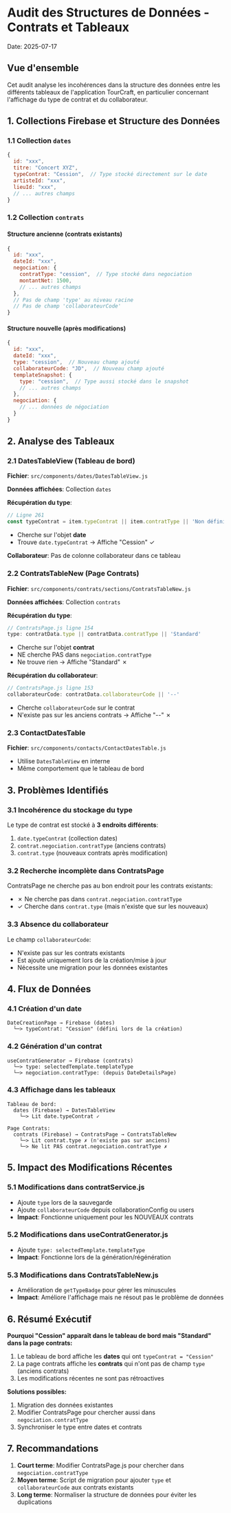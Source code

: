 # Audit des Structures de Données - Contrats et Tableaux

Date: 2025-07-17

## Vue d'ensemble

Cet audit analyse les incohérences dans la structure des données entre les différents tableaux de l'application TourCraft, en particulier concernant l'affichage du type de contrat et du collaborateur.

## 1. Collections Firebase et Structure des Données

### 1.1 Collection `dates`

```javascript
{
  id: "xxx",
  titre: "Concert XYZ",
  typeContrat: "Cession",  // Type stocké directement sur le date
  artisteId: "xxx",
  lieuId: "xxx",
  // ... autres champs
}
```

### 1.2 Collection `contrats`

#### Structure ancienne (contrats existants)
```javascript
{
  id: "xxx",
  dateId: "xxx",
  negociation: {
    contratType: "cession",  // Type stocké dans negociation
    montantNet: 1500,
    // ... autres champs
  },
  // Pas de champ 'type' au niveau racine
  // Pas de champ 'collaborateurCode'
}
```

#### Structure nouvelle (après modifications)
```javascript
{
  id: "xxx",
  dateId: "xxx",
  type: "cession",  // Nouveau champ ajouté
  collaborateurCode: "JD",  // Nouveau champ ajouté
  templateSnapshot: {
    type: "cession",  // Type aussi stocké dans le snapshot
    // ... autres champs
  },
  negociation: {
    // ... données de négociation
  }
}
```

## 2. Analyse des Tableaux

### 2.1 DatesTableView (Tableau de bord)

**Fichier**: `src/components/dates/DatesTableView.js`

**Données affichées**: Collection `dates`

**Récupération du type**:
```javascript
// Ligne 261
const typeContrat = item.typeContrat || item.contratType || 'Non défini';
```
- Cherche sur l'objet **date**
- Trouve `date.typeContrat` → Affiche "Cession" ✓

**Collaborateur**: Pas de colonne collaborateur dans ce tableau

### 2.2 ContratsTableNew (Page Contrats)

**Fichier**: `src/components/contrats/sections/ContratsTableNew.js`

**Données affichées**: Collection `contrats`

**Récupération du type**:
```javascript
// ContratsPage.js ligne 154
type: contratData.type || contratData.contratType || 'Standard'
```
- Cherche sur l'objet **contrat**
- NE cherche PAS dans `negociation.contratType`
- Ne trouve rien → Affiche "Standard" ✗

**Récupération du collaborateur**:
```javascript
// ContratsPage.js ligne 153
collaborateurCode: contratData.collaborateurCode || '--'
```
- Cherche `collaborateurCode` sur le contrat
- N'existe pas sur les anciens contrats → Affiche "--" ✗

### 2.3 ContactDatesTable

**Fichier**: `src/components/contacts/ContactDatesTable.js`

- Utilise `DatesTableView` en interne
- Même comportement que le tableau de bord

## 3. Problèmes Identifiés

### 3.1 Incohérence du stockage du type

Le type de contrat est stocké à **3 endroits différents**:
1. `date.typeContrat` (collection dates)
2. `contrat.negociation.contratType` (anciens contrats)
3. `contrat.type` (nouveaux contrats après modification)

### 3.2 Recherche incomplète dans ContratsPage

ContratsPage ne cherche pas au bon endroit pour les contrats existants:
- ✗ Ne cherche pas dans `contrat.negociation.contratType`
- ✓ Cherche dans `contrat.type` (mais n'existe que sur les nouveaux)

### 3.3 Absence du collaborateur

Le champ `collaborateurCode`:
- N'existe pas sur les contrats existants
- Est ajouté uniquement lors de la création/mise à jour
- Nécessite une migration pour les données existantes

## 4. Flux de Données

### 4.1 Création d'un date
```
DateCreationPage → Firebase (dates) 
  └─> typeContrat: "Cession" (défini lors de la création)
```

### 4.2 Génération d'un contrat
```
useContratGenerator → Firebase (contrats)
  └─> type: selectedTemplate.templateType
  └─> negociation.contratType: (depuis DateDetailsPage)
```

### 4.3 Affichage dans les tableaux
```
Tableau de bord:
  dates (Firebase) → DatesTableView
    └─> Lit date.typeContrat ✓

Page Contrats:
  contrats (Firebase) → ContratsPage → ContratsTableNew
    └─> Lit contrat.type ✗ (n'existe pas sur anciens)
    └─> Ne lit PAS contrat.negociation.contratType ✗
```

## 5. Impact des Modifications Récentes

### 5.1 Modifications dans contratService.js
- Ajoute `type` lors de la sauvegarde
- Ajoute `collaborateurCode` depuis collaborationConfig ou users
- **Impact**: Fonctionne uniquement pour les NOUVEAUX contrats

### 5.2 Modifications dans useContratGenerator.js
- Ajoute `type: selectedTemplate.templateType`
- **Impact**: Fonctionne lors de la génération/régénération

### 5.3 Modifications dans ContratsTableNew.js
- Amélioration de `getTypeBadge` pour gérer les minuscules
- **Impact**: Améliore l'affichage mais ne résout pas le problème de données

## 6. Résumé Exécutif

**Pourquoi "Cession" apparaît dans le tableau de bord mais "Standard" dans la page contrats:**

1. Le tableau de bord affiche les **dates** qui ont `typeContrat = "Cession"`
2. La page contrats affiche les **contrats** qui n'ont pas de champ `type` (anciens contrats)
3. Les modifications récentes ne sont pas rétroactives

**Solutions possibles:**
1. Migration des données existantes
2. Modifier ContratsPage pour chercher aussi dans `negociation.contratType`
3. Synchroniser le type entre dates et contrats

## 7. Recommandations

1. **Court terme**: Modifier ContratsPage.js pour chercher dans `negociation.contratType`
2. **Moyen terme**: Script de migration pour ajouter `type` et `collaborateurCode` aux contrats existants
3. **Long terme**: Normaliser la structure de données pour éviter les duplications